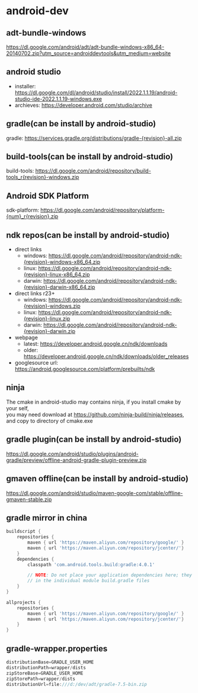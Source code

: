 # android-dev
## adt-bundle-windows
https://dl.google.com/android/adt/adt-bundle-windows-x86_64-20140702.zip?utm_source=androiddevtools&utm_medium=website

## android studio
* installer: https://dl.google.com/dl/android/studio/install/2022.1.1.19/android-studio-ide-2022.1.1.19-windows.exe
* archieves: https://developer.android.com/studio/archive  

## gradle(can be install by android-studio)
gradle: https://services.gradle.org/distributions/gradle-{revision}-all.zip  

## build-tools(can be install by android-studio)
build-tools: https://dl.google.com/android/repository/build-tools_r{revision}-windows.zip  

## Android SDK Platform
sdk-platform: https://dl.google.com/android/repository/platform-{num}_r{revision}.zip  

## ndk repos(can be install by android-studio)
* direct links
  - windows: https://dl.google.com/android/repository/android-ndk-{revision}-windows-x86_64.zip  
  - linux: https://dl.google.com/android/repository/android-ndk-{revision}-linux-x86_64.zip  
  - darwin: https://dl.google.com/android/repository/android-ndk-{revision}-darwin-x86_64.zip
* direct links r23+
  - windows: https://dl.google.com/android/repository/android-ndk-{revision}-windows.zip  
  - linux: https://dl.google.com/android/repository/android-ndk-{revision}-linux.zip  
  - darwin: https://dl.google.com/android/repository/android-ndk-{revision}-darwin.zip
* webpage
  - latest: https://developer.android.google.cn/ndk/downloads
  - older: https://developer.android.google.cn/ndk/downloads/older_releases
* googlesource url: https://android.googlesource.com/platform/prebuilts/ndk

## ninja
The cmake in android-studio may contains ninja, if you install cmake by your self,  
you may need download at https://github.com/ninja-build/ninja/releases, and copy to directory of cmake.exe

## gradle plugin(can be install by android-studio)
https://dl.google.com/android/studio/plugins/android-gradle/preview/offline-android-gradle-plugin-preview.zip  

## gmaven offline(can be install by android-studio)
https://dl.google.com/android/studio/maven-google-com/stable/offline-gmaven-stable.zip  

## gradle mirror in china
```gradle
buildscript {
    repositories {
        maven { url 'https://maven.aliyun.com/repository/google/' }
        maven { url 'https://maven.aliyun.com/repository/jcenter/'}
    }
    dependencies {
        classpath 'com.android.tools.build:gradle:4.0.1'

        // NOTE: Do not place your application dependencies here; they belong
        // in the individual module build.gradle files
    }        
}

allprojects {
    repositories {
        maven { url 'https://maven.aliyun.com/repository/google/' }
        maven { url 'https://maven.aliyun.com/repository/jcenter/'}
    }
}
```

## gradle-wrapper.properties
```gradle
distributionBase=GRADLE_USER_HOME
distributionPath=wrapper/dists
zipStoreBase=GRADLE_USER_HOME
zipStorePath=wrapper/dists
distributionUrl=file:///d:/dev/adt/gradle-7.5-bin.zip
```
